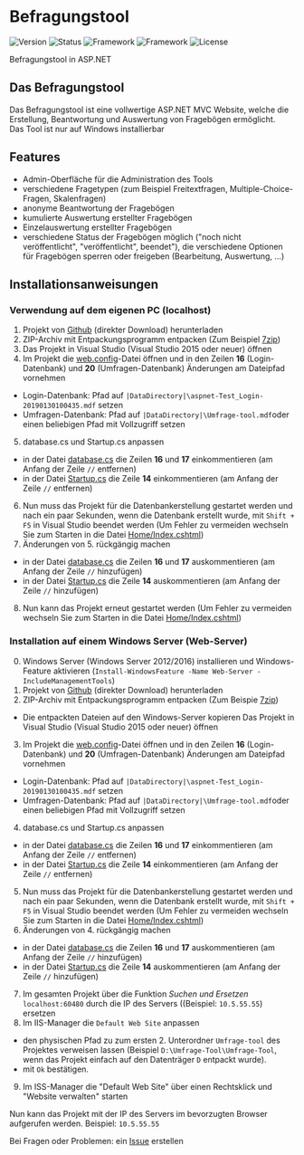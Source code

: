 # Befragungstool

![Version](https://flat.badgen.net/badge/Version/0.7/orange)
![Status](https://flat.badgen.net/badge/Status/WIP/red)
![Framework](https://flat.badgen.net/badge/Framework/ASP.NET%20MVC/blue)
![Framework](https://img.shields.io/badge/Framework-ASP.NET%20MVC-informational.svg)
![License](https://flat.badgen.net/github/license/fi17/Befragungstool)

Befragungstool in ASP.NET
## Das Befragungstool
Das Befragungstool ist eine vollwertige ASP.NET MVC Website, welche die Erstellung, Beantwortung und Auswertung von Fragebögen ermöglicht.</br>
Das Tool ist nur auf Windows installierbar
## Features
- Admin-Oberfläche für die Administration des Tools
- verschiedene Fragetypen (zum Beispiel Freitextfragen, Multiple-Choice-Fragen, Skalenfragen)
- anonyme Beantwortung der Fragebögen
- kumulierte Auswertung erstellter Fragebögen
- Einzelauswertung erstellter Fragebögen
- verschiedene Status der Fragebögen möglich ("noch nicht veröffentlicht", "veröffentlicht", beendet"), die verschiedene Optionen für Fragebögen sperren oder freigeben (Bearbeitung, Auswertung, ...)
## Installationsanweisungen
### Verwendung auf dem eigenen PC (localhost)
1. Projekt von [Github](https://github.com/FI17/Befragungstool/archive/master.zip) (direkter Download) herunterladen
2. ZIP-Archiv mit Entpackungsprogramm entpacken (Zum Beispiel [7zip](http://www.7-zip.de/download.html))
3. Das Projekt in Visual Studio (Visual Studio 2015 oder neuer) öffnen
4. Im Projekt die [web.config](Umfrage-Tool/Umfrage-Tool/Web.config)-Datei öffnen und in den Zeilen **16** (Login-Datenbank) und **20** (Umfragen-Datenbank) Änderungen am Dateipfad vornehmen
  - Login-Datenbank: Pfad auf ``|DataDirectory|\aspnet-Test_Login-20190130100435.mdf`` setzen
  - Umfragen-Datenbank: Pfad auf ``|DataDirectory|\Umfrage-tool.mdf``oder einen beliebigen Pfad mit Vollzugriff setzen
5. database.cs und Startup.cs anpassen
  - in der Datei [database.cs](Umfrage-Tool/Umfrage-Tool/database.cs) die Zeilen **16** und **17** einkommentieren (am Anfang der Zeile ``//`` entfernen)
  - in der Datei [Startup.cs](Umfrage-Tool/Umfrage-Tool/Startup.cs) die Zeile **14** einkommentieren (am Anfang der Zeile ``//`` entfernen)
6. Nun muss das Projekt für die Datenbankerstellung gestartet werden und nach ein paar Sekunden, wenn die Datenbank erstellt wurde, mit ``Shift + F5`` in Visual Studio beendet werden (Um Fehler zu vermeiden wechseln Sie zum Starten in die Datei [Home/Index.cshtml](Umfrage-Tool/Umfrage-Tool/Views/Home/Index.cshtml))
7. Änderungen von 5. rückgängig machen
  - in der Datei [database.cs](Umfrage-Tool/Umfrage-Tool/database.cs) die Zeilen **16** und **17** auskommentieren (am Anfang der Zeile ``//`` hinzufügen)
  - in der Datei [Startup.cs](Umfrage-Tool/Umfrage-Tool/Startup.cs) die Zeile **14** auskommentieren (am Anfang der Zeile ``//`` hinzufügen)
8. Nun kann das Projekt erneut gestartet werden (Um Fehler zu vermeiden wechseln Sie zum Starten in die Datei [Home/Index.cshtml](Umfrage-Tool/Umfrage-Tool/Views/Home/Index.cshtml))

### Installation auf einem Windows Server (Web-Server)
0. Windows Server (Windows Server 2012/2016) installieren und Windows-Feature aktivieren (``Install-WindowsFeature -Name Web-Server -IncludeManagementTools``)
1. Projekt von [Github](https://github.com/FI17/Befragungstool/archive/master.zip) (direkter Download) herunterladen
2. ZIP-Archiv mit Entpackungsprogramm entpacken (Zum Beispie [7zip](http://www.7-zip.de/download.html))
  - Die entpackten Dateien auf den Windows-Server kopieren
  Das Projekt in Visual Studio (Visual Studio 2015 oder neuer) öffnen
3. Im Projekt die [web.config](Umfrage-Tool/Umfrage-Tool/Web.config)-Datei öffnen und in den Zeilen **16** (Login-Datenbank) und **20** (Umfragen-Datenbank) Änderungen am Dateipfad vornehmen
  - Login-Datenbank: Pfad auf ``|DataDirectory|\aspnet-Test_Login-20190130100435.mdf`` setzen
  - Umfragen-Datenbank: Pfad auf ``|DataDirectory|\Umfrage-tool.mdf``oder einen beliebigen Pfad mit Vollzugriff setzen
4. database.cs und Startup.cs anpassen
  - in der Datei [database.cs](Umfrage-Tool/Umfrage-Tool/database.cs) die Zeilen **16** und **17** einkommentieren (am Anfang der Zeile ``//`` entfernen)
  - in der Datei [Startup.cs](Umfrage-Tool/Umfrage-Tool/Startup.cs) die Zeile **14** einkommentieren (am Anfang der Zeile ``//`` entfernen)
5. Nun muss das Projekt für die Datenbankerstellung gestartet werden und nach ein paar Sekunden, wenn die Datenbank erstellt wurde, mit ``Shift + F5`` in Visual Studio beendet werden (Um Fehler zu vermeiden wechseln Sie zum Starten in die Datei [Home/Index.cshtml](Umfrage-Tool/Umfrage-Tool/Views/Home/Index.cshtml))
6. Änderungen von 4. rückgängig machen
  - in der Datei [database.cs](Umfrage-Tool/Umfrage-Tool/database.cs) die Zeilen **16** und **17** auskommentieren (am Anfang der Zeile ``//`` hinzufügen)
  - in der Datei [Startup.cs](Umfrage-Tool/Umfrage-Tool/Startup.cs) die Zeile **14** auskommentieren (am Anfang der Zeile ``//`` hinzufügen)
7. Im gesamten Projekt über die Funktion *Suchen und Ersetzen* ``localhost:60480`` durch die IP des Servers ((Beispiel: ``10.5.55.55``) ersetzen
8. Im IIS-Manager die ``Default Web Site`` anpassen
  - den physischen Pfad zu zum ersten 2. Unterordner ``Umfrage-tool`` des Projektes verweisen lassen (Beispiel ``D:\Umfrage-Tool\Umfrage-Tool``, wenn das Projekt einfach auf den Datenträger ``D`` entpackt wurde).
  - mit ``Ok`` bestätigen.
9. Im ISS-Manager die "Default Web Site" über einen Rechtsklick und "Website verwalten" starten

  Nun kann das Projekt mit der IP des Servers im bevorzugten Browser aufgerufen werden. Beispiel: ``10.5.55.55``
  
  Bei Fragen oder Problemen: ein [Issue](https://github.com/FI17/Befragungstool/issues) erstellen
